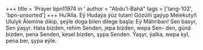 +++
title = 'Prayer bpn11974 in '
author = "Abdu'l-Bahá"
tags = ['lang-102', 'bpn-unsorted']
+++
Hu’Alla.
    Eý Hudaýa ýüz tutan! Gözüňi gaýyp Melekutyň Ululyk Älemine dikip, şeýle doga bilen dilege başla:
    Eý Mähriban! Sen basyr, Sen ýaşyr. Hata bizden, rehim Senden, jepa bizden, wepa Sen- den, günä bizden, pena Senden, kesel bizden, şypa Senden. Ýaşyr, ýalka, wepa kyl, pena ber, şypa eýle.
